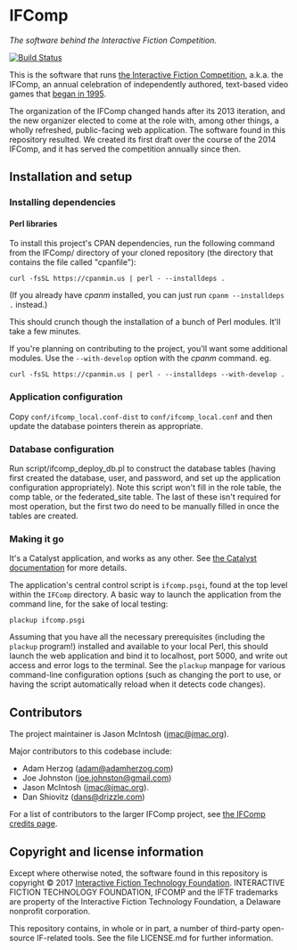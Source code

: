 IFComp
======

_The software behind the Interactive Fiction Competition._

[![Build Status](https://api.travis-ci.org/iftechfoundation/ifcomp.svg?branch=master)](https://travis-ci.org/iftechfoundation/ifcomp)

This is the software that runs [the Interactive Fiction Competition](http://ifcomp.org), a.k.a. the IFComp, an annual celebration of independently authored, text-based video games that [began in 1995](http://www.ifcomp.org/history/).

The organization of the IFComp changed hands after its 2013 iteration, and the new organizer elected to come at the role with, among other things, a wholly refreshed, public-facing web application. The software found in this repository resulted. We created its first draft over the course of the 2014 IFComp, and it has served the competition annually since then.

## Installation and setup

### Installing dependencies

#### Perl libraries

To install this project's CPAN dependencies, run the following command from the IFComp/ directory of your cloned repository (the directory that contains the file called "cpanfile"):

    curl -fsSL https://cpanmin.us | perl - --installdeps .
    
(If you already have _cpanm_ installed, you can just run `cpanm --installdeps .` instead.)

This should crunch though the installation of a bunch of Perl modules. It'll take a few minutes.

If you're planning on contributing to the project, you'll want some additional modules. Use the `--with-develop` option with the _cpanm_ command. eg.

    curl -fsSL https://cpanmin.us | perl - --installdeps --with-develop .

### Application configuration

Copy `conf/ifcomp_local.conf-dist` to `conf/ifcomp_local.conf` and then update the database pointers therein as appropriate.

### Database configuration

Run script/ifcomp_deploy_db.pl to construct the database tables (having first
created the database, user, and password, and set up the application
configuration appropriately). Note this script won't fill in the role table,
the comp table, or the federated_site table. The last of these isn't required
for most operation, but the first two do need to be manually filled in once
the tables are created.

### Making it go

It's a Catalyst application, and works as any other. See [the Catalyst documentation](https://metacpan.org/pod/Catalyst::Manual) for more details.

The application's central control script is `ifcomp.psgi`, found at the top level within the `IFComp` directory. A basic way to launch the application from the command line, for the sake of local testing:

```
plackup ifcomp.psgi
```

Assuming that you have all the necessary prerequisites (including the `plackup` program!) installed and available to your local Perl, this should launch the web application and bind it to localhost, port 5000, and write out access and error logs to the terminal. See the `plackup` manpage for various command-line configuration options (such as changing the port to use, or having the script automatically reload when it detects code changes).

## Contributors

The project maintainer is Jason McIntosh ([jmac@jmac.org](jmac@jmac.org)).

Major contributors to this codebase include:

* Adam Herzog ([adam@adamherzog.com](mailto:adam@adamherzog.com))
* Joe Johnston ([joe.johnston@gmail.com](mailto:joe.johnston@gmail.com))
* Jason McIntosh ([jmac@jmac.org](mailto:jmac@jmac.org)).
* Dan Shiovitz ([dans@drizzle.com](mailto:dans@drizzle.com))

For a list of contributors to the larger IFComp project, see [the IFComp credits page](http://www.ifcomp.org/about/contact).

## Copyright and license information

Except where otherwise noted, the software found in this repository is copyright © 2017 [Interactive Fiction Technology Foundation](http://iftechfoundation.org). INTERACTIVE FICTION TECHNOLOGY FOUNDATION, IFCOMP and the IFTF trademarks are property of the Interactive Fiction Technology Foundation, a Delaware nonprofit corporation.

This repository contains, in whole or in part, a number of third-party open-source IF-related tools. See the file LICENSE.md for further information.
